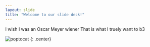 ```yaml
---
layout: slide
title: "Welcome to our slide deck!"
---
```


I wish I was an Oscar Meyer wiener
That is what I truely want to b3

![poptocat](https://octodex.github.com/images/poptocat.png)
{: .center}
